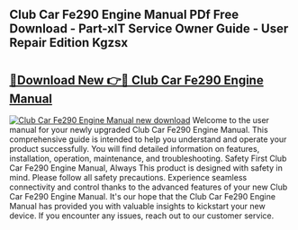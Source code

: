 ## Club Car Fe290 Engine Manual PDf Free Download - Part-xIT Service Owner Guide - User Repair Edition Kgzsx

# <h2><a href="http://bc75208.oget.top/?id=Club+Car+Fe290+Engine+Manual">🔗Download New 👉🔴 Club Car Fe290 Engine Manual</a></h2>

[![Club Car Fe290 Engine Manual new download](https://i.imgur.com/5g1atiW.png)](http://bc75208.oget.top/?id=Club+Car+Fe290+Engine+Manual)
Welcome to the user manual for your newly upgraded Club Car Fe290 Engine Manual. This comprehensive guide is intended to help you understand and operate your product successfully. You will find detailed information on features, installation, operation, maintenance, and troubleshooting. Safety First Club Car Fe290 Engine Manual, Always This product is designed with safety in mind. Please follow all safety precautions. Experience seamless connectivity and control thanks to the advanced features of your new Club Car Fe290 Engine Manual. It's our hope that the Club Car Fe290 Engine Manual has provided you with valuable insights to kickstart your new device. If you encounter any issues, reach out to our customer service.
